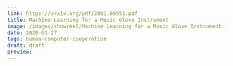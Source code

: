 ```yaml
---
link: https://arxiv.org/pdf/2001.09551.pdf
title: Machine Learning for a Music Glove Instrument
image: /images/showreel/Machine Learning for a Music Glove Instrument.jpg
date: 2020-01-27
tags: human-computer-cooperation
draft: draft
preview:
---
```



